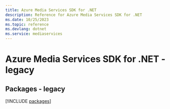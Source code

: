 ```yaml
---
title: Azure Media Services SDK for .NET
description: Reference for Azure Media Services SDK for .NET
ms.date: 10/25/2023
ms.topic: reference
ms.devlang: dotnet
ms.service: mediaservices
---
```

# Azure Media Services SDK for .NET - legacy
## Packages - legacy
[!INCLUDE [packages](media-services-index.md)]